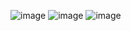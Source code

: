 ![image](https://github.com/user-attachments/assets/905e6529-96fe-4566-84a6-0b29393b5f67)
![image](https://github.com/user-attachments/assets/f780121c-ca4a-4d5c-be63-3b5d7bc72600)
![image](https://github.com/user-attachments/assets/e5e7cd0e-f46c-46f5-a1c3-d8b152791c50)
